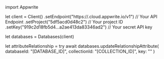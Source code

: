import Appwrite

let client = Client()
    .setEndpoint("https://<REGION>.cloud.appwrite.io/v1") // Your API Endpoint
    .setProject("5df5acd0d48c2") // Your project ID
    .setKey("919c2d18fb5d4...a2ae413da83346ad2") // Your secret API key

let databases = Databases(client)

let attributeRelationship = try await databases.updateRelationshipAttribute(
    databaseId: "[DATABASE_ID]",
    collectionId: "[COLLECTION_ID]",
    key: ""
)

